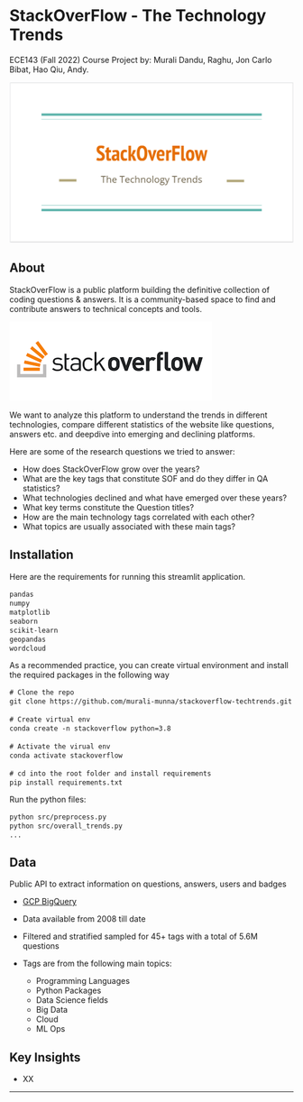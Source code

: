 # StackOverFlow - The Technology Trends

ECE143 (Fall 2022) Course Project by: Murali Dandu, Raghu, Jon Carlo Bibat, Hao Qiu, Andy.

![Overview](plots/logo.PNG "Overview")

## About

StackOverFlow is a public platform building the definitive collection of coding questions & answers. It is a community-based space to find and contribute answers to technical concepts and tools.

![Overview](plots/sof.PNG "Overview")

We want to analyze this platform to understand the trends in different technologies, compare different statistics of the website like questions, answers etc. and deepdive into emerging and declining platforms.

Here are some of the research questions we tried to answer:
* How does StackOverFlow grow over the years?
* What are the key tags that constitute SOF and do they differ in QA statistics?
* What technologies declined and what have emerged over these years?
* What key terms constitute the Question titles?
* How are the main technology tags correlated with each other?
* What topics are usually associated with these main tags?

## Installation

Here are the requirements for running this streamlit application.
```
pandas
numpy
matplotlib
seaborn
scikit-learn
geopandas
wordcloud
```
As a recommended practice, you can create virtual environment and install the required packages in the following way
```
# Clone the repo
git clone https://github.com/murali-munna/stackoverflow-techtrends.git

# Create virtual env
conda create -n stackoverflow python=3.8 

# Activate the virual env
conda activate stackoverflow 

# cd into the root folder and install requirements
pip install requirements.txt
```
Run the python files:
```
python src/preprocess.py
python src/overall_trends.py
...
```

## Data

Public API to extract information on questions, answers, users and badges
* [GCP BigQuery](https://console.cloud.google.com/marketplace/product/stack-exchange/stack-overflow?project=arctic-surf-190506)

* Data available from 2008 till date

* Filtered and stratified sampled for 45+ tags with a total of 5.6M questions

* Tags are from the following main topics:
  * Programming Languages
  * Python Packages
  * Data Science fields
  * Big Data
  * Cloud
  * ML Ops


## Key Insights
* XX


-----









